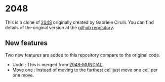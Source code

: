 # 2048
This is a clone of [2048](https://github.com/gabrielecirulli/2048) originally created by Gabriele Cirulli. You can find details of the original version at the [github repository](https://github.com/gabrielecirulli/2048).
## New features
Two new features are added to this repository compare to the original code.
- Undo : This is merged from [2048-MUNDIAL](https://github.com/0x0800/2048-MUNDIAL).
- Move one : Instead of moving to the furthest cell just move one cell per one move.

